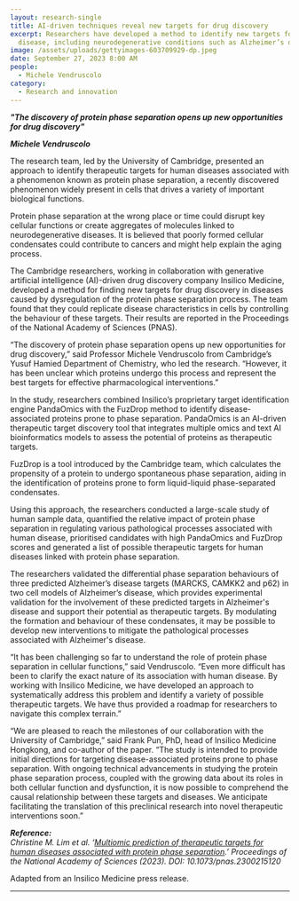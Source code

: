 ```yaml
---
layout: research-single
title: AI-driven techniques reveal new targets for drug discovery
excerpt: Researchers have developed a method to identify new targets for human
  disease, including neurodegenerative conditions such as Alzheimer’s disease.
image: /assets/uploads/gettyimages-603709929-dp.jpeg
date: September 27, 2023 8:00 AM
people:
  - Michele Vendruscolo
category:
  - Research and innovation
---
```

***"The discovery of protein phase separation opens up new opportunities for drug discovery"***

***Michele Vendruscolo***

The research team, led by the University of Cambridge, presented an approach to identify therapeutic targets for human diseases associated with a phenomenon known as protein phase separation, a recently discovered phenomenon widely present in cells that drives a variety of important biological functions.

Protein phase separation at the wrong place or time could disrupt key cellular functions or create aggregates of molecules linked to neurodegenerative diseases. It is believed that poorly formed cellular condensates could contribute to cancers and might help explain the aging process.

The Cambridge researchers, working in collaboration with generative artificial intelligence (AI)-driven drug discovery company Insilico Medicine, developed a method for finding new targets for drug discovery in diseases caused by dysregulation of the protein phase separation process. The team found that they could replicate disease characteristics in cells by controlling the behaviour of these targets. Their results are reported in the Proceedings of the National Academy of Sciences (PNAS).

“The discovery of protein phase separation opens up new opportunities for drug discovery,” said Professor Michele Vendruscolo from Cambridge’s Yusuf Hamied Department of Chemistry, who led the research. “However, it has been unclear which proteins undergo this process and represent the best targets for effective pharmacological interventions.”

In the study, researchers combined Insilico’s proprietary target identification engine PandaOmics with the FuzDrop method to identify disease-associated proteins prone to phase separation. PandaOmics is an AI-driven therapeutic target discovery tool that integrates multiple omics and text AI bioinformatics models to assess the potential of proteins as therapeutic targets.

FuzDrop is a tool introduced by the Cambridge team, which calculates the propensity of a protein to undergo spontaneous phase separation, aiding in the identification of proteins prone to form liquid-liquid phase-separated condensates.

Using this approach, the researchers conducted a large-scale study of human sample data, quantified the relative impact of protein phase separation in regulating various pathological processes associated with human disease, prioritised candidates with high PandaOmics and FuzDrop scores and generated a list of possible therapeutic targets for human diseases linked with protein phase separation.

The researchers validated the differential phase separation behaviours of three predicted Alzheimer’s disease targets (MARCKS, CAMKK2 and p62) in two cell models of Alzheimer’s disease, which provides experimental validation for the involvement of these predicted targets in Alzheimer's disease and support their potential as therapeutic targets. By modulating the formation and behaviour of these condensates, it may be possible to develop new interventions to mitigate the pathological processes associated with Alzheimer's disease.

“It has been challenging so far to understand the role of protein phase separation in cellular functions,” said Vendruscolo. “Even more difficult has been to clarify the exact nature of its association with human disease. By working with Insilico Medicine, we have developed an approach to systematically address this problem and identify a variety of possible therapeutic targets. We have thus provided a roadmap for researchers to navigate this complex terrain.”

“We are pleased to reach the milestones of our collaboration with the University of Cambridge,” said Frank Pun, PhD, head of Insilico Medicine Hongkong, and co-author of the paper. “The study is intended to provide initial directions for targeting disease-associated proteins prone to phase separation. With ongoing technical advancements in studying the protein phase separation process, coupled with the growing data about its roles in both cellular function and dysfunction, it is now possible to comprehend the causal relationship between these targets and diseases. We anticipate facilitating the translation of this preclinical research into novel therapeutic interventions soon.”

***Reference:**\
Christine M. Lim et al. ‘[Multiomic prediction of therapeutic targets for human diseases associated with protein phase separation](https://doi.org/10.1073/pnas.2300215120).’ Proceedings of the National Academy of Sciences (2023). DOI: 10.1073/pnas.2300215120*

Adapted from an Insilico Medicine press release.

- - -